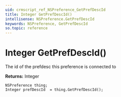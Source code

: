 ```yaml
---
uid: crmscript_ref_NSPreference_GetPrefDescId
title: Integer GetPrefDescId()
intellisense: NSPreference.GetPrefDescId
keywords: NSPreference, GetPrefDescId
so.topic: reference
---
```


# Integer GetPrefDescId()

The id of the prefdesc this preference is connected to

**Returns:** Integer

```crmscript
NSPreference thing;
Integer prefDescId  = thing.GetPrefDescId();
```

